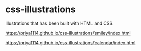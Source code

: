 # css-illustrations
Illustrations that has been built with HTML and CSS.

https://priya1114.github.io/css-illustrations/smiley/index.html

https://priya1114.github.io/css-illustrations/calendar/index.html
